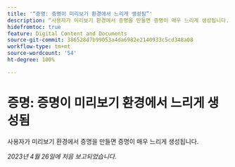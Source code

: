 ```yaml
---
title: '“증명: 증명이 미리보기 환경에서 느리게 생성됨”'
description: “사용자가 미리보기 환경에서 증명을 만들면 증명이 매우 느리게 생성됩니다.”
hidefromtoc: true
feature: Digital Content and Documents
source-git-commit: 386528d7b99053a4da6982e2140933c5cd348a08
workflow-type: tm+mt
source-wordcount: '54'
ht-degree: 100%

---
```



# 증명: 증명이 미리보기 환경에서 느리게 생성됨

<!--This article is by request. Article is on WF and WFP TOCs-->

사용자가 미리보기 환경에서 증명을 만들면 증명이 매우 느리게 생성됩니다.

_2023년 4월 26일에 처음 보고되었습니다._

